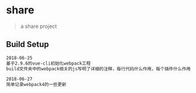 # share

> a share project

## Build Setup

``` bash
2018-06-25
基于2.9.6的vue-cli初始化webpack工程
build文件夹中的webpack相关的js写明了详细的注释，每行代码什么作用，每个插件什么作用。

2018-06-27
简单记录webpack4的一些更新

```
